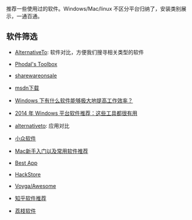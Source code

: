推荐一些使用过的软件。Windows/Mac/linux 不区分平台归纳了，安装类别展示，一通百通。


## 软件筛选
- [AlternativeTo](http://alternativeto.net/): 软件对比，方便我们搜寻相关类型的软件
- [Phodal's Toolbox](https://github.com/phodal/toolbox)

- [sharewareonsale](http://sharewareonsale.com/shop)
- [msdn下载](http://msdn.itellyou.cn/)
- [Windows 下有什么软件能够极大地提高工作效率？](http://www.zhihu.com/question/22919326)
- [2014 年 Windows 平台软件推荐：这些工具都很有用](http://daily.zhihu.com/story/3705059)
- [alternativeto](http://alternativeto.net/): 应用对比
- [小众软件](http://www.appinn.com/)
- [Mac新手入门以及常用软件推荐](http://wsgzao.github.io/post/mac/)
- [Best App](https://github.com/hzlzh/Best-App/blob/master/README.md)
- [HackStore](https://hack-store.com)
- [Voyga/Awesome](https://github.com/Voyga/Awesome)
- [知乎软件推荐](https://weavi.com/92079)
- [荔枝软件](https://sbcwangka.taobao.com/index.htm?spm=2013.1.w5002-34230978.2.k5I9JE)


